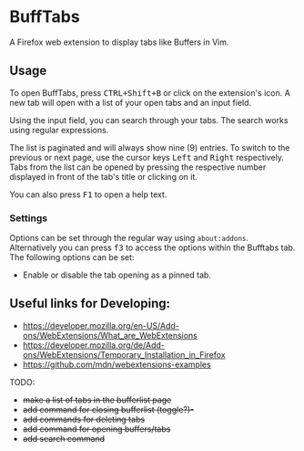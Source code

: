 # BuffTabs

A Firefox web extension to display tabs like Buffers in Vim.

## Usage

To open BuffTabs, press <kbd>CTRL+Shift+B</kbd> or click on the extension's icon. A new tab will open with a list of your open tabs and an input field. 

Using the input field, you can search through your tabs. The search works using regular expressions.

The list is paginated and will always show nine (9) entries. To switch to the previous or next page, use the cursor keys <kbd>Left</kbd> and <kbd>Right</kbd> respectively.
Tabs from the list can be opened by pressing the respective number displayed in front of the tab's title or clicking on it.

You can also press <kbd>F1</kbd> to open a help text. 

### Settings

Options can be set through the regular way using `about:addons`. Alternatively you can press <kbd>f3</kbd> to access the options within the Bufftabs tab. The following options can be set:

- Enable or disable the tab opening as a pinned tab.

## Useful links for Developing:

- https://developer.mozilla.org/en-US/Add-ons/WebExtensions/What_are_WebExtensions
- https://developer.mozilla.org/de/Add-ons/WebExtensions/Temporary_Installation_in_Firefox
- https://github.com/mdn/webextensions-examples

TODO:
- ~~make a list of tabs in the bufferlist page~~
- ~~add command for closing bufferlist (toggle?)-~~
- ~~add commands for deleting tabs~~
- ~~add command for opening buffers/tabs~~
- ~~add search command~~
